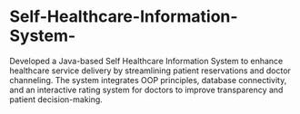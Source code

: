# Self-Healthcare-Information-System-
Developed a Java-based Self Healthcare Information System to enhance healthcare service delivery by streamlining patient reservations and doctor channeling. The system integrates OOP principles, database connectivity, and an interactive rating system for doctors to improve transparency and patient decision-making.
